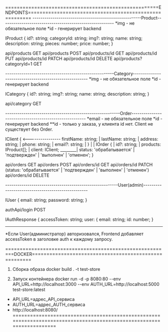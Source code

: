 =====================================================ENDPOINTS=======================================================
------------------------------------------------------Product--------------------------------------------------------
*img - не обязательное поле
*id - генерирует backend

IProduct {
  id?: string;
  categoryId: string;
  img?: string;
  name: string;
  description: string;
  pieces: number;
  price: number;
}

api/products GET
api/products POST
api/products/id GET
api/products/id PUT
api/products/id PATCH 
api/products/id DELETE
api/products?categoryId=1 GET

------------------------------------------------------Category-------------------------------------------------------
*img - не обязательное поле
*id - генерирует backend

ICategory {
  id?: string;
  img?: string;
  name: string;
  description: string;
}

api/category GET

---------------------------------------------------------Order-------------------------------------------------------
*email - не обязательное поле
*id - генерирует backend
**id - только у заказа, у клиента id нет. Client не существует без Order.

IClient {	<----------------
  firstName: string;		|
  lastName: string;		|
  address: string;		|
  phone: string;		|
  email?: string;		|
}				|
				|
IOrder {			|
  id?: string;			|
  products: IProduct[];		|
  client: IClient;	________|
  status: 'обрабатывается' | 'подтвержден' | 'выполнен' | 'отменен';
}

api/orders GET
api/orders POST
api/orders/id GET
api/orders/id PATCH (status: 'обрабатывается' | 'подтвержден' | 'выполнен' | 'отменен')
api/orders/id DELETE

--------------------------------------------------------User(admin)--------------------------------------------------

IUser {
  email: string;
  password: string;
}

authApi/login POST

IAuthResponse {
  accessToken: string;
  user: {
    email: string;
    id: number;
}

---------------------------------------------------------------------------------------------------------------------

*Если User(администратор) авторизовался, Frontend добавляет accessToken в заголовке auth к каждому запросу. 

=========================================================DOCKER======================================================

1) Сборка образа
docker build . -t test-store

2) Запуск контейнера 
docker run -d -p 8080:80 --env API_URL=http://localhost:3000 --env AUTH_URL=http://localhost:5000 test-store:latest

* API_URL=адрес_API_сервиса 
* AUTH_URL=адрес_AUTH_сервиса
* http://localhost:8080/
=====================================================================================================================
